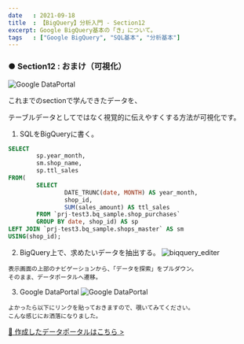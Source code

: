 ```yaml
---
date   : 2021-09-18
title  : 【BigQuery】分析入門 - Section12
excerpt: Google BigQuery基本の「き」について。
tags   : ["Google BigQuery", "SQL基本", "分析基本"]
---
```


### ● Section12 : おまけ（可視化）
![Google DataPortal](https://i.gyazo.com/625fcf38f301105c0dbc76da5b9951ff.png)

これまでのsectionで学んできたデータを、

テーブルデータとしてではなく視覚的に伝えやすくする方法が可視化です。

1. SQLをBigQueryに書く。
```SQL
SELECT
        sp.year_month,
        sm.shop_name,
        sp.ttl_sales
FROM(
        SELECT
                DATE_TRUNC(date, MONTH) AS year_month,
                shop_id,
                SUM(sales_amount) AS ttl_sales
        FROM `prj-test3.bq_sample.shop_purchases`
        GROUP BY date, shop_id) AS sp
LEFT JOIN `prj-test3.bq_sample.shops_master` AS sm
USING(shop_id);
```

2. BigQuery上で、求めたいデータを抽出する。
![biqquery_editer](https://i.gyazo.com/d672afedd1bcc9c0678bbba6ff5bb9dd.png)
```
表示画面の上部のナビゲーションから、「データを探索」をプルダウン。
そのまま、データポータルへ遷移。
```

3. Google DataPortal
![Google DataPortal](https://i.gyazo.com/625fcf38f301105c0dbc76da5b9951ff.png)
```
よかったら以下にリンクを貼っておきますので、覗いてみてください。
こんな感じにお洒落になりました。
```
[🔗 作成したデータポータルはこちら >](https://datastudio.google.com/reporting/fa043ba1-256c-49a9-8f1b-bf12bf5295fa)
